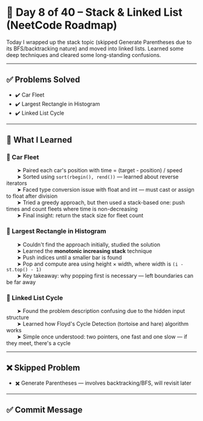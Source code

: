 # 📅 Day 8 of 40 – Stack & Linked List (NeetCode Roadmap)

Today I wrapped up the stack topic (skipped Generate Parentheses due to its BFS/backtracking nature) and moved into linked lists. Learned some deep techniques and cleared some long-standing confusions.

---

## ✅ Problems Solved

- ✔️ Car Fleet
- ✔️ Largest Rectangle in Histogram
- ✔️ Linked List Cycle

---

## 🧠 What I Learned

### 🔹 Car Fleet
  ➤ Paired each car's position with time = (target - position) / speed  
  ➤ Sorted using `sort(rbegin(), rend())` — learned about reverse iterators  
  ➤ Faced type conversion issue with float and int — must cast or assign to float after division  
  ➤ Tried a greedy approach, but then used a stack-based one: push times and count fleets where time is non-decreasing  
  ➤ Final insight: return the stack size for fleet count

### 🔹 Largest Rectangle in Histogram
  ➤ Couldn't find the approach initially, studied the solution  
  ➤ Learned the **monotonic increasing stack** technique  
  ➤ Push indices until a smaller bar is found  
  ➤ Pop and compute area using height × width, where width is `(i - st.top() - 1)`  
  ➤ Key takeaway: why popping first is necessary — left boundaries can be far away

### 🔹 Linked List Cycle
  ➤ Found the problem description confusing due to the hidden input structure  
  ➤ Learned how Floyd's Cycle Detection (tortoise and hare) algorithm works  
  ➤ Simple once understood: two pointers, one fast and one slow — if they meet, there's a cycle

---

## ❌ Skipped Problem

- ✖️ Generate Parentheses — involves backtracking/BFS, will revisit later

---

## ✅ Commit Message

